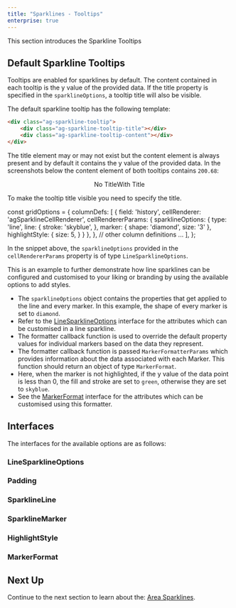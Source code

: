 ```yaml
---
title: "Sparklines - Tooltips"
enterprise: true
---
```


This section introduces the Sparkline Tooltips

## Default Sparkline Tooltips

Tooltips are enabled for sparklines by default. The content contained in each tooltip is the y value of the provided data. If the title property is specified in the `sparklineOptions`, a tooltip title will also be visible.

The default sparkline tooltip has the following template:

```html
<div class="ag-sparkline-tooltip">
    <div class="ag-sparkline-tooltip-title"></div>
    <div class="ag-sparkline-tooltip-content"></div>
</div>
```

The title element may or may not exist but the content element is always present and by default it contains the y value of the provided data. In the screenshots below the content element of both tooltips contains `200.68`:

<div style="display: flex; justify-content: center;">
    <image-caption src="resources/tooltip-no-title.png" alt="Tooltip without the title element" width="250px" constrained="true">No Title</image-caption>
    <image-caption src="resources/tooltip-with-title.png" alt="Tooltip with a title element" width="250px" constrained="true">With Title</image-caption>
</div>

To make the tooltip title visible you need to specify the title.


<snippet>
const gridOptions = {
    columnDefs: [
        {
            field: 'history',
            cellRenderer: 'agSparklineCellRenderer',
            cellRendererParams: {
                sparklineOptions: {
                    type: 'line',
                    line: {
                        stroke: 'skyblue',
                    },
                    marker: {
                        shape: 'diamond',
                        size: '3'
                    },
                    highlightStyle: {
                        size: 5,
                    }
                }
            },
        },
        // other column definitions ...
    ],
};
</snippet>

In the snippet above, the `sparklineOptions` provided in the `cellRendererParams` property is of type `LineSparklineOptions`.

This is an example to further demonstrate how line sparklines can be configured and customised to your liking or branding by using the available options to add styles.

- The `sparklineOptions` object contains the properties that get applied to the line and every marker. In this example, the shape of every marker is set to `diamond`.
- Refer to the [LineSparklineOptions](/sparklines-line-sparkline/#linesparklineoptions) interface for the attributes which can be customised in a line sparkline.
- The formatter callback function is used to override the default property values for individual markers based on the data they represent.
- The formatter callback function is passed `MarkerFormatterParams` which provides information about the data associated with each Marker. This function should return an object of type `MarkerFormat`.
- Here, when the marker is not highlighted, if the y value of the data point is less than 0, the fill and stroke are set to `green`, otherwise they are set to `skyblue`.
- See the [MarkerFormat](/sparklines-line-sparkline/#markerformat) interface for the attributes which can be customised using this formatter.


<grid-example title='Line Sparkline' name='sparkline-tooltip' type='generated' options='{ "enterprise": true, "exampleHeight": 585, "modules": ["clientside", "sparklines"] }'></grid-example>

## Interfaces
The interfaces for the available options are as follows:

### LineSparklineOptions

<api-documentation source='sparklines-line-sparkline/resources/line-sparkline-api.json' section='LineSparklineOptions'></api-documentation>

### Padding

<api-documentation source='sparklines-line-sparkline/resources/line-sparkline-api.json' section='Padding'></api-documentation>

### SparklineLine

<api-documentation source='sparklines-line-sparkline/resources/line-sparkline-api.json' section='SparklineLine'></api-documentation>

### SparklineMarker

<api-documentation source='sparklines-line-sparkline/resources/line-sparkline-api.json' section='SparklineMarker'></api-documentation>

### HighlightStyle

<api-documentation source='sparklines-line-sparkline/resources/line-sparkline-api.json' section='HighlightStyle'></api-documentation>

### MarkerFormat

<api-documentation source='sparklines-line-sparkline/resources/line-sparkline-api.json' section='MarkerFormat'></api-documentation>


## Next Up

Continue to the next section to learn about the: [Area Sparklines](/sparklines-area-sparkline/).
